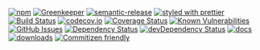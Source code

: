 [![npm](https://img.shields.io/npm/v/component-manager.svg)](https://www.npmjs.com/package/component-manager)
[![Greenkeeper](https://badges.greenkeeper.io/arlac77/component-manager.svg)](https://greenkeeper.io/)
[![semantic-release](https://img.shields.io/badge/%20%20%F0%9F%93%A6%F0%9F%9A%80-semantic--release-e10079.svg)](https://github.com/arlac77/component-manager)
[![styled with prettier](https://img.shields.io/badge/styled_with-prettier-ff69b4.svg)](https://github.com/prettier/prettier)
[![Build Status](https://secure.travis-ci.org/arlac77/component-manager.png)](http://travis-ci.org/arlac77/component-manager)
[![codecov.io](http://codecov.io/github/arlac77/component-manager/coverage.svg?branch=master)](http://codecov.io/github/arlac77/component-manager?branch=master)
[![Coverage Status](https://coveralls.io/repos/arlac77/component-manager/badge.svg)](https://coveralls.io/r/arlac77/component-manager)
[![Known Vulnerabilities](https://snyk.io/test/github/arlac77/component-manager/badge.svg)](https://snyk.io/test/github/arlac77/component-manager)
[![GitHub Issues](https://img.shields.io/github/issues/arlac77/component-manager.svg?style=flat-square)](https://github.com/arlac77/component-manager/issues)
[![Dependency Status](https://david-dm.org/arlac77/component-manager.svg)](https://david-dm.org/arlac77/component-manager)
[![devDependency Status](https://david-dm.org/arlac77/component-manager/dev-status.svg)](https://david-dm.org/arlac77/component-manager#info=devDependencies)
[![docs](http://inch-ci.org/github/arlac77/component-manager.svg?branch=master)](http://inch-ci.org/github/arlac77/component-manager)
[![downloads](http://img.shields.io/npm/dm/component-manager.svg?style=flat-square)](https://npmjs.org/package/component-manager)
[![Commitizen friendly](https://img.shields.io/badge/commitizen-friendly-brightgreen.svg)](http://commitizen.github.io/cz-cli/)
